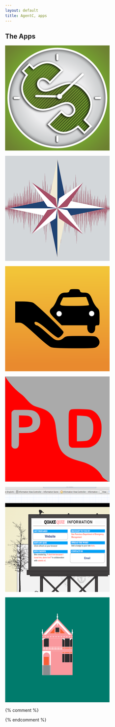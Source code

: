 ```yaml
---
layout: default
title: AgentC, apps
---
```


<h2>The Apps</h2>


<section class="aflex">
  <p class="app"><a href="https://itunes.apple.com/ua/app/time-and-money/id371725648?mt=8"><img src="../i/tm.png" class="grid-item applogo" alt="T/M logo" title="T/M" class="applogo"></a></p>
  <p class="app"><a href="https://itunes.apple.com/us/app/audible-compass/id399662340?mt=8"><img src="../i/ac.png" class="grid-item applogo" alt="Audible Compass" title="Audible Compass logo" class="applogo"></a></p>
  <p class="app"><a href="https://itunes.apple.com/us/app/cab-grab/id442470573?mt=8"><img src="../i/cg.png" class="grid-item applogo" alt="Cab Grab logo" title="Cab Grab" class="applogo"></a></p>
  <p class="app"><a href="https://itunes.apple.com/us/app/pressure-drop/id1061274195?mt=8"><img src="../i/pd.png" class="grid-item applogo" alt="Pressure Drop logo" title="Pressure Drop" class="applogo"></a></p>
  <p class="app"><a href="https://itunes.apple.com/us/app/quake-quiz/id528670989?mt=8"><img src="../i/qq.png" class="grid-item applogo" alt="Quake Quiz logo" title="Quake Quiz" class="applogo"></a></p>
  <p class="app"><a href="https://itunes.apple.com/us/app/wander-sf/id525494731?mt=8"><img src="../i/ws.png" class="grid-item applogo" alt="WanderSF logo" title="WanderSF" class="applogo"></a></p>
</section>


{% comment %}
<!-- <section class="grid"  data-masonry='{ "itemSelector": ".grid-item", "columnWidth": 200, "gutter": 10, "transitionDuration":"0.5s", "stagger":50 }'>
  <a href="https://itunes.apple.com/ua/app/time-and-money/id371725648?mt=8"><img src="../i/tm.png" class="grid-item applogo" alt="T/M logo" title="T/M" class="applogo"></a>
  <a href="https://itunes.apple.com/us/app/audible-compass/id399662340?mt=8"><img src="../i/ac.png" class="grid-item applogo" alt="Audible Compass" title="Audible Compass logo" class="applogo"></a>
  <a href="https://itunes.apple.com/us/app/cab-grab/id442470573?mt=8"><img src="../i/cg.png" class="grid-item applogo" alt="Cab Grab logo" title="Cab Grab" class="applogo"></a>
  <a href="https://itunes.apple.com/us/app/pressure-drop/id1061274195?mt=8"><img src="../i/pd.png" class="grid-item applogo" alt="Pressure Drop logo" title="Pressure Drop" class="applogo"></a>
  <a href="https://itunes.apple.com/us/app/quake-quiz/id528670989?mt=8"><img src="../i/qq.png" class="grid-item applogo" alt="Quake Quiz logo" title="Quake Quiz" class="applogo"></a>
  <a href="https://itunes.apple.com/us/app/wander-sf/id525494731?mt=8"><img src="../i/ws.png" class="grid-item applogo" alt="WanderSF logo" title="WanderSF" class="applogo"></a>
</section> -->
<!-- <script src="/j/main.js"></script>
<script src="/j/imagesloaded.pkgd.js"></script> -->
<!-- <script>
// var grid = document.querySelector('.grid');
// var msnry = new Masonry( grid, {
//   // itemSelector: ".grid-item",
//   percentPosition: true
// });
// imagesLoaded( grid ).on( 'progress', function() {
//   msnry.layout();
// });
</script> -->
{% endcomment %}